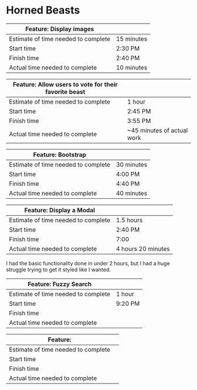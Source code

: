 # Horned Beasts

|Feature: Display images||
|---|---|
|Estimate of time needed to complete|15 minutes|
|Start time|2:30 PM|
|Finish time|2:40 PM|
|Actual time needed to complete|10 minutes|

|Feature: Allow users to vote for their favorite beast||
|---|---|
|Estimate of time needed to complete|1 hour|
|Start time|2:45 PM|
|Finish time|3:55 PM|
|Actual time needed to complete|~45 minutes of actual work|

|Feature: Bootstrap||
|---|---|
|Estimate of time needed to complete|30 minutes|
|Start time|4:00 PM|
|Finish time|4:40 PM|
|Actual time needed to complete|40 minutes|

|Feature: Display a Modal||
|---|---|
|Estimate of time needed to complete|1.5 hours|
|Start time|2:40 PM|
|Finish time|7:00|
|Actual time needed to complete|4 hours 20 minutes|

I had the basic functionality done in under 2 hours, but I had a huge struggle trying to get it styled like I wanted.

|Feature: Fuzzy Search||
|---|---|
|Estimate of time needed to complete|1 hour|
|Start time|9:20 PM|
|Finish time||
|Actual time needed to complete|

|Feature: ||
|---|---|
|Estimate of time needed to complete||
|Start time||
|Finish time||
|Actual time needed to complete|
